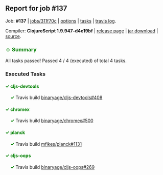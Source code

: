 ## Report for job #137

Job: **#137** | [jobs/311f70c](https://github.com/cljs-oss/canary/commit/311f70cd9a82da28ef7c2721c64a4bdd09144424) | [options](options.edn) | [tasks](tasks.edn) | [travis log](https://travis-ci.org/cljs-oss/canary/builds/297839715).

Compiler: **ClojureScript 1.9.947-d4e19bf** | [release page](https://github.com/cljs-oss/canary/releases/tag/r1.9.947-d4e19bf) | [jar download](https://github.com/cljs-oss/canary/releases/download/r1.9.947-d4e19bf/clojurescript-1.9.947-d4e19bf.jar) | [source](https://github.com/clojure/clojurescript/commit/d4e19bffcd19208997c1ffb14e3077e62eedbdfc).

### <b style='color:green'>☺ Summary</b>

All tasks passed! Passed 4 / 4 (executed) of total 4 tasks.

### Executed Tasks

#### <b style='color:green'>&#x2713; cljs-devtools</b>
&nbsp;&nbsp;&nbsp;&nbsp;<b style='color:green'>&#x2713;</b> Travis build [binaryage/cljs-devtools#408](https://travis-ci.org/binaryage/cljs-devtools/builds/297840874)<br>

#### <b style='color:green'>&#x2713; chromex</b>
&nbsp;&nbsp;&nbsp;&nbsp;<b style='color:green'>&#x2713;</b> Travis build [binaryage/chromex#500](https://travis-ci.org/binaryage/chromex/builds/297840871)<br>

#### <b style='color:green'>&#x2713; planck</b>
&nbsp;&nbsp;&nbsp;&nbsp;<b style='color:green'>&#x2713;</b> Travis build [mfikes/planck#1131](https://travis-ci.org/mfikes/planck/builds/297840868)<br>

#### <b style='color:green'>&#x2713; cljs-oops</b>
&nbsp;&nbsp;&nbsp;&nbsp;<b style='color:green'>&#x2713;</b> Travis build [binaryage/cljs-oops#269](https://travis-ci.org/binaryage/cljs-oops/builds/297840858)<br>